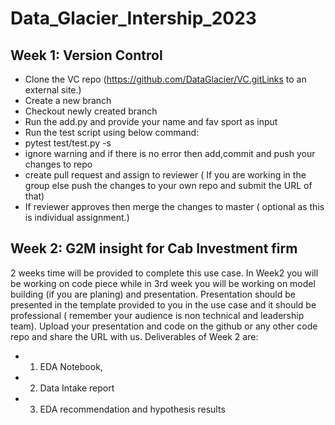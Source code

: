 # Data_Glacier_Intership_2023
## Week 1: Version Control
* Clone the VC repo (https://github.com/DataGlacier/VC.gitLinks to an external site.)
* Create a new branch
* Checkout newly created branch
* Run the add.py and provide your name and fav sport as input
* Run the test script using below command:      
* pytest test/test.py -s
* ignore warning and if there is no error then add,commit and push your changes to repo
* create pull request and assign to reviewer ( If you are working in the group else push the changes to your own repo and submit the URL of that)
* If reviewer approves then merge the changes to master ( optional as this is individual assignment.)
## Week 2: G2M insight for Cab Investment firm
2 weeks time will be provided to complete this use case.
In Week2 you will be working on code piece while in 3rd week you will be working on model building (if you are planing) and presentation.
Presentation should be presented in the template provided to you in the use case and it should be professional ( remember your audience is non technical and leadership team).
Upload your presentation and code on the github or any other code repo and share the URL with us.
Deliverables of Week 2 are:
 * 1. EDA Notebook,
 * 2. Data Intake report
 * 3. EDA recommendation and hypothesis results
